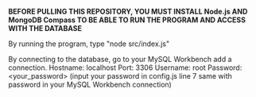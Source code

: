 **BEFORE PULLING THIS REPOSITORY, YOU MUST INSTALL Node.js AND MongoDB Compass TO BE ABLE TO RUN THE PROGRAM AND ACCESS WITH THE DATABASE**

By running the program, type "node src/index.js"

By connecting to the database, go to your MySQL Workbench add a connection.
Hostname: localhost
Port: 3306
Username: root
Password: <your_password> (input your password in config.js line 7 same with password in your MySQL Workbench connection)

